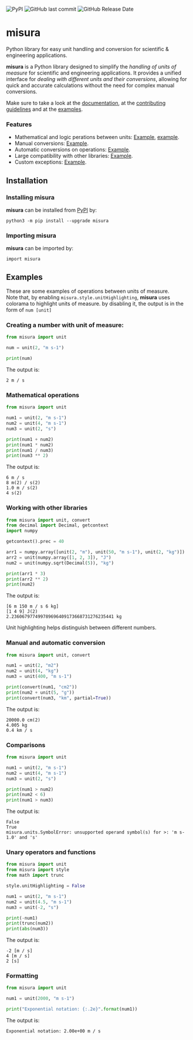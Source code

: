 ![PyPI](https://img.shields.io/pypi/v/misura)
![GitHub last commit](https://img.shields.io/github/last-commit/diantonioandrea/misura)
![GitHub Release Date](https://img.shields.io/github/release-date/diantonioandrea/misura)

# misura

Python library for easy unit handling and conversion for scientific & engineering applications.  

**misura** is a Python library designed to simplify the *handling of units of measure* for scientific and engineering applications. It provides a unified interface for *dealing with different units and their conversions*, allowing for quick and accurate calculations without the need for complex manual conversions.  

Make sure to take a look at the [documentation](https://github.com/diantonioandrea/misura/blob/main/docs/docs.md), at the [contributing guidelines](https://github.com/diantonioandrea/misura/blob/main/.github/CONTRIBUTING.md) and at the [examples](#examples).

### Features

* Mathematical and logic perations between units: [Example](#mathematical-operations), [example](#comparisons).
* Manual conversions: [Example](#manual-and-automatic-conversion).
* Automatic conversions on operations: [Example](#manual-and-automatic-conversion).
* Large compatibility with other libraries: [Example](#working-with-other-libraries).
* Custom exceptions: [Example](#comparisons).

## Installation

### Installing misura

**misura** can be installed from [PyPI](https://pypi.org) by:

	python3 -m pip install --upgrade misura

### Importing misura

**misura** can be imported by:

	import misura

## Examples

These are some examples of operations between units of measure.  
Note that, by enabling `misura.style.unitHighlighting`, **misura** uses colorama to highlight units of measure. by disabling it, the output is in the form of `num [unit]`

### Creating a number with unit of measure:

``` python
from misura import unit

num = unit(2, "m s-1")

print(num)
```

The output is:

	2 m / s

### Mathematical operations

``` python
from misura import unit

num1 = unit(2, "m s-1")
num2 = unit(4, "m s-1")
num3 = unit(2, "s")

print(num1 + num2)
print(num1 * num2)
print(num1 / num3)
print(num3 ** 2)
```

The output is:

	6 m / s
	8 m(2) / s(2)
	1.0 m / s(2)
	4 s(2)

### Working with other libraries

``` python
from misura import unit, convert
from decimal import Decimal, getcontext
import numpy

getcontext().prec = 40

arr1 = numpy.array([unit(2, "m"), unit(50, "m s-1"), unit(2, "kg")])
arr2 = unit(numpy.array([1, 2, 3]), "J")
num2 = unit(numpy.sqrt(Decimal(5)), "kg")

print(arr1 * 3)
print(arr2 ** 2)
print(num2)
```

The output is:

	[6 m 150 m / s 6 kg]
	[1 4 9] J(2)
	2.236067977499789696409173668731276235441 kg

Unit highlighting helps distinguish between different numbers.

### Manual and automatic conversion

``` python
from misura import unit, convert

num1 = unit(2, "m2")
num2 = unit(4, "kg")
num3 = unit(400, "m s-1")

print(convert(num1, "cm2"))
print(num2 + unit(5, "g"))
print(convert(num3, "km", partial=True))
```

The output is:

	20000.0 cm(2)
	4.005 kg
	0.4 km / s

### Comparisons

``` python
from misura import unit

num1 = unit(2, "m s-1")
num2 = unit(4, "m s-1")
num3 = unit(2, "s")

print(num1 > num2)
print(num2 < 6)
print(num1 > num3)
```

The output is:

	False
	True
	misura.units.SymbolError: unsupported operand symbol(s) for >: 'm s-1.0' and 's'

### Unary operators and functions

``` python
from misura import unit
from misura import style
from math import trunc

style.unitHighlighting = False

num1 = unit(2, "m s-1")
num2 = unit(4.5, "m s-1")
num3 = unit(-2, "s")

print(-num1)
print(trunc(num2))
print(abs(num3))
```

The output is:

	-2 [m / s]
	4 [m / s]
	2 [s]

### Formatting

``` python
from misura import unit

num1 = unit(2000, "m s-1")

print("Exponential notation: {:.2e}".format(num1))
```

The output is:

	Exponential notation: 2.00e+00 m / s